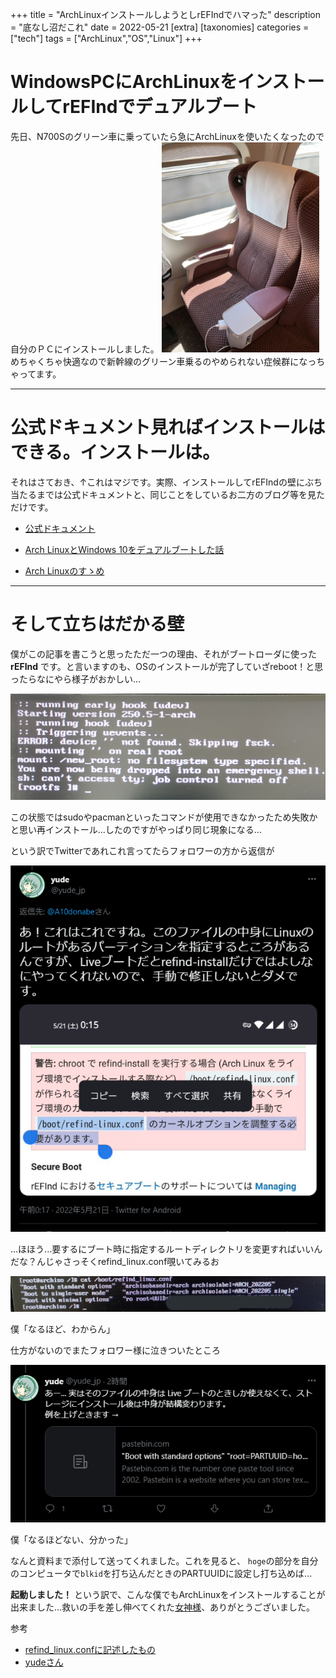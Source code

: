+++
title = "ArchLinuxインストールしようとしrEFIndでハマった"
description = "底なし沼だこれ"
date = 2022-05-21
[extra]
[taxonomies]
categories = ["tech"]
tags = ["ArchLinux","OS","Linux"]
+++

# WindowsPCにArchLinuxをインストールしてrEFIndでデュアルブート
先日、N700Sのグリーン車に乗っていたら急にArchLinuxを使いたくなったので自分のＰＣにインストールしました。
<img src="n700s_green.jpg" alt="n700sG" width="50%">
めちゃくちゃ快適なので新幹線のグリーン車乗るのやめられない症候群になっちゃってます。

---

# 公式ドキュメント見ればインストールはできる。インストールは。
それはさておき、↑これはマジです。実際、インストールしてrEFIndの壁にぶち当たるまでは公式ドキュメントと、同じことをしているお二方のブログ等を見ただけです。

- [公式ドキュメント](https://wiki.archlinux.jp/index.php/インストールガイド)

- [Arch LinuxとWindows 10をデュアルブートした話](https://ain0204.hatenablog.com/entry/2016/07/29/032122)

- [Arch Linuxのすゝめ](https://qiita.com/YTJVDCM/items/eea145c59662adb8ae2a)

---
# そして立ちはだかる壁
僕がこの記事を書こうと思ったただ一つの理由、それがブートローダに使った __rEFInd__ です。と言いますのも、OSのインストールが完了していざreboot！と思ったらなにやら様子がおかしい...

![1](pic1.jpg)

この状態ではsudoやpacmanといったコマンドが使用できなかったため失敗かと思い再インストール...したのですがやっぱり同じ現象になる...

という訳でTwitterであれこれ言ってたらフォロワーの方から返信が


![rep](rep1.png)

...ほほう...要するにブート時に指定するルートディレクトリを変更すればいいんだな？んじゃさっそくrefind_linux.conf覗いてみるお

![pic2](pic2.jpg)

僕「なるほど、わからん」

仕方がないのでまたフォロワー様に泣きついたところ

![rep2](rep2.png)

僕「なるほどない、分かった」

なんと資料まで添付して送ってくれました。これを見ると、
`hoge`の部分を自分のコンピュータで`blkid`を打ち込んだときのPARTUUIDに設定し打ち込めば...

__起動しました！__ という訳で、こんな僕でもArchLinuxをインストールすることが出来ました...救いの手を差し伸べてくれた[女神様](https://twitter.com/yude_jp)、ありがとうございました。

参考
- [refind_linux.confに記述したもの](https://pastebin.com/Vfui4FzJ)
- [yudeさん](https://twitter.com/yude_jp)
